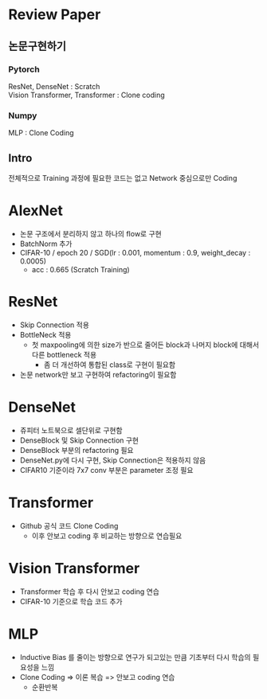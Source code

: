 # Review Paper

## 논문구현하기

### Pytorch 
ResNet, DenseNet : Scratch 
<br />
Vision Transformer, Transformer : Clone coding
### Numpy
MLP : Clone Coding

## Intro
전체적으로 Training 과정에 필요한 코드는 없고 Network 중심으로만 Coding

# AlexNet
- 논문 구조에서 분리하지 않고 하나의 flow로 구현
- BatchNorm 추가
- CIFAR-10 / epoch 20 / SGD(lr : 0.001, momentum : 0.9, weight_decay : 0.0005)
  - acc : 0.665 (Scratch Training)

# ResNet
- Skip Connection 적용
- BottleNeck 적용
  - 첫 maxpooling에 의한 size가 반으로 줄어든 block과 나머지 block에 대해서 다른 bottleneck 적용
    - 좀 더 개선하여 통합된 class로 구현이 필요함
- 논문 network만 보고 구현하여 refactoring이 필요함

# DenseNet
- 쥬피터 노트북으로 셀단위로 구현함
- DenseBlock 및 Skip Connection 구현
- DenseBlock 부분의 refactoring 필요
- DenseNet.py에 다시 구현, Skip Connection은 적용하지 않음
- CIFAR10 기준이라 7x7 conv 부분은 parameter 조정 필요

# Transformer
- Github 공식 코드 Clone Coding
  - 이후 안보고 coding 후 비교하는 방향으로 연습필요

# Vision Transformer
- Transformer 학습 후 다시 안보고 coding 연습
- CIFAR-10 기준으로 학습 코드 추가

# MLP
- Inductive Bias 를 줄이는 방향으로 연구가 되고있는 만큼 기초부터 다시 학습의 필요성을 느낌
- Clone Coding => 이론 복습 => 안보고 coding 연습
  - 순환반복
